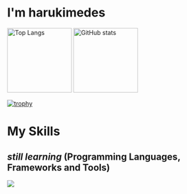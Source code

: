 # I'm harukimedes

<p align="left"> 
  <img alt="Top Langs" height="150px" src="https://github-readme-stats.vercel.app/api/top-langs/?username=sasaharukimedes&layout=compact&count_private=true&show_icons=true&theme=tokyonight" />

  <img alt="GitHub stats" height="150px" src="https://github-readme-stats.vercel.app/api?username=sasaharukimedes&theme=tokyonight&show_icons=true" />

</p>

[![trophy](https://github-profile-trophy.vercel.app/?username=sasaharukimedes&theme=tokyonight&column=7
)](https://github.com/ryo-ma/github-profile-trophy)

# My Skills 
## *still learning* (Programming Languages, Frameworks and Tools)

<img src="https://skillicons.dev/icons?i=html,css,ruby,rails,js,typescript,supabase,deno,vercel,tailwind,bootstrap,react,nextjs,nodejs,postgres,github,vscode, linux,astro,cloudflare" /> <br />

  
